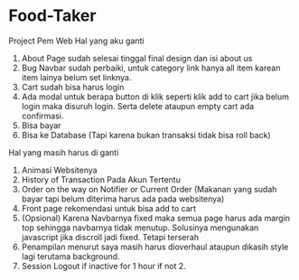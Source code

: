 # Food-Taker
 Project Pem Web
Hal yang aku ganti

1. About Page sudah selesai tinggal final design dan isi about us
2. Bug Navbar sudah perbaiki, untuk category link hanya all item karean item lainya belum set linknya.
3. Cart sudah bisa harus login
4. Ada modal untuk berapa button di klik seperti klik add to cart jika belum login maka disuruh login. Serta delete ataupun empty cart ada confirmasi.
5. Bisa bayar
6. Bisa ke Database (Tapi karena bukan transaksi tidak bisa roll back)

Hal yang masih harus di ganti
1. Animasi Websitenya
2. History of Transaction Pada Akun Tertentu
3. Order on the way on Notifier or Current Order (Makanan yang sudah bayar tapi belum diterima harus ada pada websitenya)
4. Front page rekomendasi untuk bisa add to cart
5. (Opsional) Karena Navbarnya fixed maka semua page harus ada margin top sehingga navbarnya tidak menutup. Solusinya mengunakan javascript jika discroll jadi fixed. Tetapi terserah
6. Penampilan menurut saya masih harus dioverhaul ataupun dikasih style lagi terutama background.
7. Session Logout if inactive for 1 hour if not 2.
